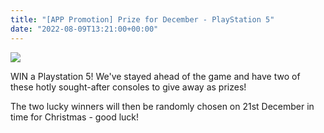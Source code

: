 ```yaml
---
title: "[APP Promotion] Prize for December - PlayStation 5"
date: "2022-08-09T13:21:00+00:00"
---
```


![](https://s3.us-west-2.amazonaws.com/secure.notion-static.com/b2a7873d-5ab6-47bf-b491-8c69f4cd0b6c/win-a-playstation-5.jpeg?X-Amz-Algorithm=AWS4-HMAC-SHA256&X-Amz-Content-Sha256=UNSIGNED-PAYLOAD&X-Amz-Credential=AKIAT73L2G45EIPT3X45%2F20220811%2Fus-west-2%2Fs3%2Faws4_request&X-Amz-Date=20220811T025329Z&X-Amz-Expires=3600&X-Amz-Signature=3f231ded784f29a6f73ab4300b109e7964fcda29e4fed62e78aa0085f549454e&X-Amz-SignedHeaders=host&x-id=GetObject)


WIN a Playstation 5! We've stayed ahead of the game and have two of these hotly sought-after consoles to give away as prizes!


The two lucky winners will then be randomly chosen on 21st December in time for Christmas - good luck!


